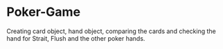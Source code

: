 # Poker-Game
Creating card object, hand object, comparing the cards and checking the hand for Strait, Flush and the other poker hands.
